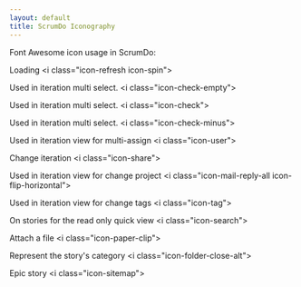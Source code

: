 ```yaml
---
layout: default
title: ScrumDo Iconography
---
```


Font Awesome icon usage in ScrumDo:

<i class="icon-3x icon-refresh icon-spin"> </i> Loading &lt;i class=&quot;icon-refresh icon-spin&quot;&gt;  

<i class="icon-3x icon-check-empty"> </i> Used in iteration multi select. &lt;i class=&quot;icon-check-empty&quot;&gt;    

<i class="icon-3x icon-check"> </i> Used in iteration multi select. &lt;i class=&quot;icon-check&quot;&gt;    

<i class="icon-3x icon-check-minus"> </i> Used in iteration multi select. &lt;i class=&quot;icon-check-minus&quot;&gt;    

<i class="icon-3x icon-user"> </i> Used in iteration view for multi-assign &lt;i class=&quot;icon-user&quot;&gt;    

<i class="icon-3x icon-share"> </i> Change iteration &lt;i class=&quot;icon-share&quot;&gt;    

<i class="icon-3x icon-mail-reply-all icon-flip-horizontal"> </i> Used in iteration view for change project &lt;i class=&quot;icon-mail-reply-all icon-flip-horizontal&quot;&gt;    

<i class="icon-3x icon-tag"> </i> Used in iteration view for change tags &lt;i class=&quot;icon-tag&quot;&gt;    

<i class="icon-3x icon-search"> </i> On stories for the read only quick view &lt;i class=&quot;icon-search&quot;&gt;    

<i class="icon-3x icon-paper-clip"> </i> Attach a file &lt;i class=&quot;icon-paper-clip&quot;&gt;    

<i class="icon-3x icon-folder-close-alt"> </i> Represent the story's category &lt;i class=&quot;icon-folder-close-alt&quot;&gt;    

<i class="icon-3x icon-sitemap"> </i> Epic story &lt;i class=&quot;icon-sitemap&quot;&gt;    

